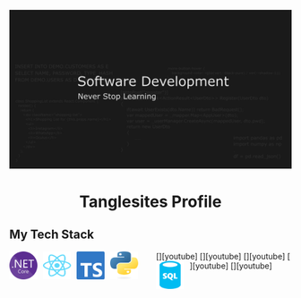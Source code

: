 **![Banner](./YouTubeBanner1.png)**

<h1 align="center">Tanglesites Profile</h1>

## My Tech Stack

<p>
    [<img align="left" src="./icons/NET_Core_Logo.svg" alt="dotnet core icon" width="50" height="50" style="padding-right:10px;"/>][youtube]
    [<img align="left" src="./icons/react-2.svg" alt="dotnet core icon" width="50" height="50" style="padding-right:10px;"/>][youtube]
    [<img align="left" src="./icons/typescript-design-assets/ts-logo-128.png" alt="dotnet core icon" width="50" height="50" style="padding-right:10px;"/>][youtube]
    [<img align="left" src="./icons/python-powered-w.svg" alt="dotnet core icon" width="50" height="50" style="margin-right: 2rem;"/>][youtube]
    [<img align="left" src="./icons/sql-database-generic-svgrepo-com.svg" alt="dotnet core icon" width="50" height="50" style="padding-right:10px;"/>][youtube]
</p>

[youtube]: https://www.youtube.com/channel/UCmfYpBaUrbdnLEhm2mI0GRg
